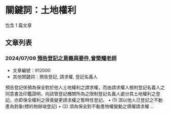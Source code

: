 # 關鍵詞：土地權利

包含 1 篇文章

## 文章列表

### 2024/07/09 [預告登記之意義與要件,曾榮耀老師](../../articles/912000_%E9%A0%90%E5%91%8A%E7%99%BB%E8%A8%98%E4%B9%8B%E6%84%8F%E7%BE%A9%E8%88%87%E8%A6%81%E4%BB%B6%2C%E6%9B%BE%E6%A6%AE%E8%80%80%E8%80%81%E5%B8%AB.md)
- 文章編號：912000
- 其他關鍵詞：預告登記, 請求權, 登記名義人

預告登記係預為保全對於他人土地權利之請求權，而由請求權人檢附登記名義人之同意書及印鑑證明，向該管登記機關所為之限制登記名義人處分其土地權利之登記。亦即保全權利之得喪變更請求權之暫時性登記。 • (1) 須以他人已登記之不動產為對象(標的物辦竣登記) • (2) 須為保全對不動產物權變動之債權請求權 ...

